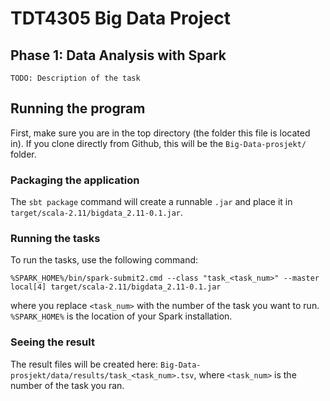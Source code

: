 # TDT4305 Big Data Project

## Phase 1: Data Analysis with Spark
`TODO: Description of the task`

## Running the program
First, make sure you are in the top directory (the folder this file is located in). If you clone directly from Github,
this will be the `Big-Data-prosjekt/` folder.

### Packaging the application
The `sbt package` command will create a runnable `.jar` and place it in `target/scala-2.11/bigdata_2.11-0.1.jar`.

### Running the tasks
To run the tasks, use the following command:
```
%SPARK_HOME%/bin/spark-submit2.cmd --class "task_<task_num>" --master local[4] target/scala-2.11/bigdata_2.11-0.1.jar
```
where you replace `<task_num>` with the number of the task you want to run. `%SPARK_HOME%` is the location of your Spark installation.

### Seeing the result
The result files will be created here: `Big-Data-prosjekt/data/results/task_<task_num>.tsv`, where `<task_num>` is the number of the task you ran.
